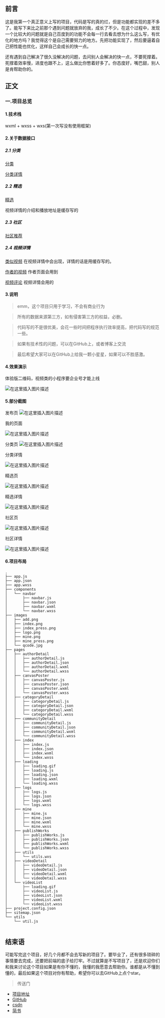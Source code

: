 
## 前言

这是我第一个真正意义上写的项目，代码是写的真的烂，但是功能都实现的差不多了。能写下来比之前那个遇到问题就放弃的我，成长了不少。在这个过程中，发现一个比较大的问题就是自己百度到的功能不会每一行去看去想为什么这么写，有优化的地方吗？我觉得这个是自己需要努力的地方。先把功能实现了，然后要逼着自己把性能也优化，这样自己会成长的快一点。

还有遇到自己解决了很久没解决的问题，去问别人会解决的快一点，不要死撑着。死撑着效率慢，进度也跟不上，这么做比你憋着好多了。你态度好，嘴巴甜，别人是肯帮助你的。

## 正文

### 一.项目总览

#### 1.技术栈

wxml + wxss + wxs(第一次写没有使用框架)

#### 2.关于数据接口

##### 2.1 分类

[分类](http://baobab.kaiyanapp.com/api/v2/categories)

[分类详情](http://baobab.kaiyanapp.com/api/v4/categories/detail/tab?id=14)

##### 2.2 精选

[精选](http://baobab.kaiyanapp.com/api/v2/feed)

视频详情的介绍和播放地址是缓存写的

##### 2.3 社区

[社区推荐](http://baobab.kaiyanapp.com/api/v7/community/tab/rec)

##### 2.4 视频详情

[类似视频](http://baobab.kaiyanapp.com/api/v4/video/related?id=196649) 在视频详情中会出现，详情的话是用缓存写的。

[作者的视频](http://baobab.kaiyanapp.com/api/v4/pgcs/detail/index?id=2170) 作者页面会用到

[视频评论](http://baobab.kaiyanapp.com/api/v2/replies/video?videoId=197472) 视频详情会用的

#### 3.说明

> emm，这个项目只用于学习，不会有商业行为

> 所有的数据来源第三方，如有侵害第三方的权益，必删。

> 代码写的不是很优美，会花一些时间把程序执行效率提高，把代码写的规范一些。

> 如果有技术性的问题，可以在GitHub上，或者博客上交流

> 最后希望大家可以在GitHub上给我一颗小星星，如果可以不胜感激。

#### 4.效果演示

体验版二维码，视频类的小程序要企业号才能上线

![在这里插入图片描述](https://img-blog.csdnimg.cn/20200826204903932.jpg?x-oss-process=image/watermark,type_ZmFuZ3poZW5naGVpdGk,shadow_10,text_aHR0cHM6Ly9ibG9nLmNzZG4ubmV0L2VhZ2xlX3pjbA==,size_16,color_FFFFFF,t_70#pic_center)


#### 5.部分截图

发布页  ![在这里插入图片描述](https://upload-images.jianshu.io/upload_images/12649663-b801fe9192f68b97?imageMogr2/auto-orient/strip%7CimageView2/2/w/1240) 

我的页面

![在这里插入图片描述](https://upload-images.jianshu.io/upload_images/12649663-4ee5d336d47c8f94?imageMogr2/auto-orient/strip%7CimageView2/2/w/1240) 

分类页  ![在这里插入图片描述](https://upload-images.jianshu.io/upload_images/12649663-8896266b4c0c94b7?imageMogr2/auto-orient/strip%7CimageView2/2/w/1240) 

分类详情

![在这里插入图片描述](https://upload-images.jianshu.io/upload_images/12649663-443b07109b4325c8?imageMogr2/auto-orient/strip%7CimageView2/2/w/1240) 

精选页

![在这里插入图片描述](https://upload-images.jianshu.io/upload_images/12649663-5e15edae68162fb8?imageMogr2/auto-orient/strip%7CimageView2/2/w/1240) 

精选详情

![在这里插入图片描述](https://upload-images.jianshu.io/upload_images/12649663-1519c189c7a9386a?imageMogr2/auto-orient/strip%7CimageView2/2/w/1240) 

社区页

![在这里插入图片描述](https://upload-images.jianshu.io/upload_images/12649663-5b4b11664dc060c8?imageMogr2/auto-orient/strip%7CimageView2/2/w/1240) 

社区详情

![在这里插入图片描述](https://upload-images.jianshu.io/upload_images/12649663-cc8d05df344f903f?imageMogr2/auto-orient/strip%7CimageView2/2/w/1240) 


#### 6.项目布局

```
.
├── app.js
├── app.json
├── app.wxss
├── components
│   └── navbar
│       ├── navbar.js
│       ├── navbar.json
│       ├── navbar.wxml
│       └── navbar.wxss
├── images
│   ├── add.png
│   ├── index.png
│   ├── index_press.png
│   ├── logo.png
│   ├── mine.png
│   ├── mine_press.png
│   └── qcode.jpg
├── pages
│   ├── authorDetail
│   │   ├── authorDetail.js
│   │   ├── authorDetail.json
│   │   ├── authorDetail.wxml
│   │   └── authorDetail.wxss
│   ├── canvasPoster
│   │   ├── canvasPoster.js
│   │   ├── canvasPoster.json
│   │   ├── canvasPoster.wxml
│   │   └── canvasPoster.wxss
│   ├── categoryDetail
│   │   ├── categoryDetail.js
│   │   ├── categoryDetail.json
│   │   ├── categoryDetail.wxml
│   │   └── categoryDetail.wxss
│   ├── communityDetail
│   │   ├── communityDetail.js
│   │   ├── communityDetail.json
│   │   ├── communityDetail.wxml
│   │   └── communityDetail.wxss
│   ├── index
│   │   ├── index.js
│   │   ├── index.json
│   │   ├── index.wxml
│   │   └── index.wxss
│   ├── loading
│   │   ├── loading.gif
│   │   ├── loading.js
│   │   ├── loading.json
│   │   ├── loading.wxml
│   │   └── loading.wxss
│   ├── logs
│   │   ├── logs.js
│   │   ├── logs.json
│   │   ├── logs.wxml
│   │   └── logs.wxss
│   ├── mine
│   │   ├── mine.js
│   │   ├── mine.json
│   │   ├── mine.wxml
│   │   └── mine.wxss
│   ├── publishWorks
│   │   ├── publishWorks.js
│   │   ├── publishWorks.json
│   │   ├── publishWorks.wxml
│   │   └── publishWorks.wxss
│   ├── utils
│   │   └── utils.wxs
│   ├── videoDetail
│   │   ├── videoDetail.js
│   │   ├── videoDetail.json
│   │   ├── videoDetail.wxml
│   │   └── videoDetail.wxss
│   └── videoList
│       ├── loading.gif
│       ├── videoList.js
│       ├── videoList.json
│       ├── videoList.wxml
│       └── videoList.wxss
├── project.config.json
├── sitemap.json
└── utils
    └── util.js


```

## 结束语

可能写完这个项目，好几个月都不会去写新的项目了。要毕业了，还有很多琐碎的事情要去完成，还要把前端的底子给打牢。不过就算是不写项目了，还是欢迎你们和我来讨论这个项目如果是有你不懂的，我懂的我愿意去帮助你。谁都是从不懂到懂的，最后如果这个项目对你有帮助，希望你可以去GitHub上点个star。

> 传送门

- [项目地址](https://github.com/JobZeng/RookieVideo)
- [GitHub](https://github.com/JobZeng)
- [csdn](https://github.com/JobZeng/RookieVideo)
- [简书](https://www.jianshu.com/u/454958bb52eb)
